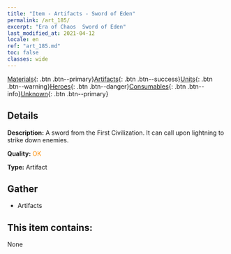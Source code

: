 ```yaml
---
title: "Item - Artifacts - Sword of Eden"
permalink: /art_185/
excerpt: "Era of Chaos  Sword of Eden"
last_modified_at: 2021-04-12
locale: en
ref: "art_185.md"
toc: false
classes: wide
---
```

 [Materials](/Items/){: .btn .btn--primary}[Artifacts](/Items/Artifacts/){: .btn .btn--success}[Units](/Items/Units/){: .btn .btn--warning}[Heroes](/Items/Heroes/){: .btn .btn--danger}[Consumables](/Items/Consumables/){: .btn .btn--info}[Unknown](/Items/Unknown/){: .btn .btn--primary}

## Details
 **Description:** A sword from the First Civilization. It can call upon lightning to strike down enemies.

 **Quality:** <span style="color: #FF8C00">OK</span>

 **Type:** Artifact

## Gather

*    Artifacts 

## This item contains:

  None

